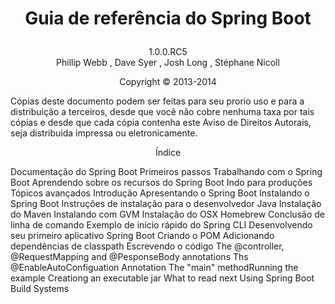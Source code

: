 
# <p align="center"> Guia de referência do Spring Boot</p>

<p align="center">1.0.0.RC5</br>Phillip Webb , Dave Syer , Josh Long , Stéphane Nicoll</p>

<p align="center">Copyright © 2013-2014</p>

Cópias deste documento podem ser feitas para seu prorio uso e para a distribuição a terceiros, desde que você não cobre nenhuma taxa por tais cópias e desde que cada cópia contenha este Aviso de Direitos Autorais, seja distribuida impressa ou eletronicamente.

<p align="center">Índice</p>

Documentação do Spring Boot
Primeiros passos
Trabalhando com o Spring Boot
Aprendendo sobre os recursos do Spring Boot
Indo para produções
Tópicos avançados
Introdução
Apresentando o Spring Boot
Instalando o Spring Boot
Instruções de instalação para o desenvolvedor Java
Instalação do Maven
Instalando com GVM
Instalação do OSX Homebrew
Conclusão de linha de comando
Exemplo de início rápido do Spring CLI
Desenvolvendo seu primeiro aplicativo Spring Boot
Criando o POM
Adicionando dependências de classpath
Escrevendo o código
The @controller, @RequestMapping and @PesponseBody annotations
Ths @EnableAutoConfiguation Annotation
The "main" methodRunning the example
Creationg an executable jar
What to read next
Using Spring Boot
Build Systems
